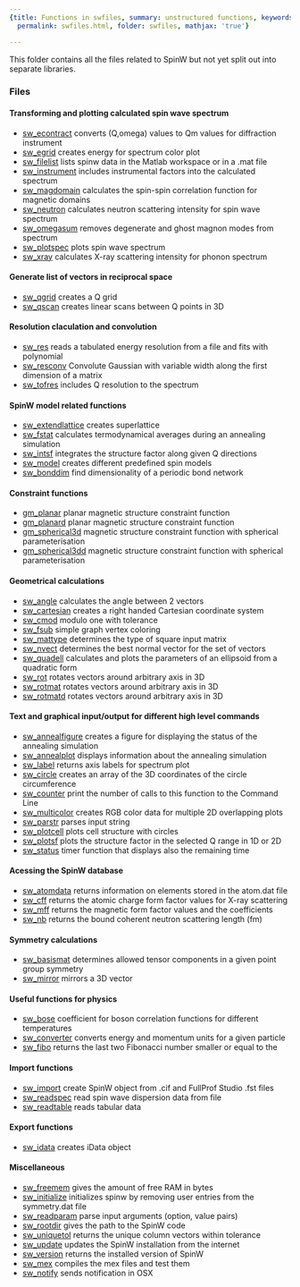 ```yaml
---
{title: Functions in swfiles, summary: unstructured functions, keywords: sample, sidebar: sw_sidebar,
  permalink: swfiles.html, folder: swfiles, mathjax: 'true'}

---
```

This folder contains all the files related to SpinW but not yet split out
into separate libraries.
 
### Files
 
#### Transforming and plotting calculated spin wave spectrum
 
* [sw_econtract](sw_econtract.html) converts (Q,omega) values to Qm values for diffraction instrument
* [sw_egrid](sw_egrid.html) creates energy for spectrum color plot
* [sw_filelist](sw_filelist.html) lists spinw data in the Matlab workspace or in a .mat file
* [sw_instrument](sw_instrument.html) includes instrumental factors into the calculated spectrum
* [sw_magdomain](sw_magdomain.html) calculates the spin-spin correlation function for magnetic domains
* [sw_neutron](sw_neutron.html) calculates neutron scattering intensity for spin wave spectrum
* [sw_omegasum](sw_omegasum.html) removes degenerate and ghost magnon modes from spectrum
* [sw_plotspec](sw_plotspec.html) plots spin wave spectrum
* [sw_xray](sw_xray.html) calculates X-ray scattering intensity for phonon spectrum
 
#### Generate list of vectors in reciprocal space
 
* [sw_qgrid](sw_qgrid.html) creates a Q grid
* [sw_qscan](sw_qscan.html) creates linear scans between Q points in 3D
 
#### Resolution claculation and convolution
 
* [sw_res](sw_res.html) reads a tabulated energy resolution from a file and fits with polynomial
* [sw_resconv](sw_resconv.html) Convolute Gaussian with variable width along the first dimension of a matrix
* [sw_tofres](sw_tofres.html) includes Q resolution to the spectrum
 
#### SpinW model related functions
 
* [sw_extendlattice](sw_extendlattice.html) creates superlattice
* [sw_fstat](sw_fstat.html) calculates termodynamical averages during an annealing simulation
* [sw_intsf](sw_intsf.html) integrates the structure factor along given Q directions
* [sw_model](sw_model.html) creates different predefined spin models
* [sw_bonddim](sw_bonddim.html) find dimensionality of a periodic bond network
 
#### Constraint functions
 
* [gm_planar](gm_planar.html) planar magnetic structure constraint function 
* [gm_planard](gm_planard.html) planar magnetic structure constraint function 
* [gm_spherical3d](gm_spherical3d.html) magnetic structure constraint function with spherical parameterisation
* [gm_spherical3dd](gm_spherical3dd.html) magnetic structure constraint function with spherical parameterisation
 
#### Geometrical calculations
* [sw_angle](sw_angle.html) calculates the angle between 2 vectors
* [sw_cartesian](sw_cartesian.html) creates a right handed Cartesian coordinate system
* [sw_cmod](sw_cmod.html) modulo one with tolerance
* [sw_fsub](sw_fsub.html) simple graph vertex coloring
* [sw_mattype](sw_mattype.html) determines the type of square input matrix
* [sw_nvect](sw_nvect.html) determines the best normal vector for the set of vectors
* [sw_quadell](sw_quadell.html) calculates and plots the parameters of an ellipsoid from a quadratic form
* [sw_rot](sw_rot.html) rotates vectors around arbitrary axis in 3D
* [sw_rotmat](sw_rotmat.html) rotates vectors around arbitrary axis in 3D
* [sw_rotmatd](sw_rotmatd.html) rotates vectors around arbitrary axis in 3D
 
#### Text and graphical input/output for different high level commands
 
* [sw_annealfigure](sw_annealfigure.html) creates a figure for displaying the status of the annealing simulation
* [sw_annealplot](sw_annealplot.html) displays information about the annealing simulation
* [sw_label](sw_label.html) returns axis labels for spectrum plot
* [sw_circle](sw_circle.html) creates an array of the 3D coordinates of the circle circumference
* [sw_counter](sw_counter.html) print the number of calls to this function to the Command Line
* [sw_multicolor](sw_multicolor.html) creates RGB color data for multiple 2D overlapping plots
* [sw_parstr](sw_parstr.html) parses input string
* [sw_plotcell](sw_plotcell.html) plots cell structure with circles
* [sw_plotsf](sw_plotsf.html) plots the structure factor in the selected Q range in 1D or 2D
* [sw_status](sw_status.html) timer function that displays also the remaining time
 
#### Acessing the SpinW database
 
* [sw_atomdata](sw_atomdata.html) returns information on elements stored in the atom.dat file
* [sw_cff](sw_cff.html) returns the atomic charge form factor values for X-ray scattering
* [sw_mff](sw_mff.html) returns the magnetic form factor values and the coefficients
* [sw_nb](sw_nb.html) returns the bound coherent neutron scattering length (fm)
 
#### Symmetry calculations
 
* [sw_basismat](sw_basismat.html) determines allowed tensor components in a given point group symmetry
* [sw_mirror](sw_mirror.html) mirrors a 3D vector
 
#### Useful functions for physics
 
* [sw_bose](sw_bose.html) coefficient for boson correlation functions for different temperatures
* [sw_converter](sw_converter.html) converts energy and momentum units for a given particle
* [sw_fibo](sw_fibo.html) returns the last two Fibonacci number smaller or equal to the
 
#### Import functions
 
* [sw_import](sw_import.html) create SpinW object from .cif and FullProf Studio .fst files
* [sw_readspec](sw_readspec.html) read spin wave dispersion data from file
* [sw_readtable](sw_readtable.html) reads tabular data
 
#### Export functions
 
* [sw_idata](sw_idata.html) creates iData object
 
#### Miscellaneous
 
* [sw_freemem](sw_freemem.html) gives the amount of free RAM in bytes
* [sw_initialize](sw_initialize.html) initializes spinw by removing user entries from the symmetry.dat file
* [sw_readparam](sw_readparam.html) parse input arguments (option, value pairs)
* [sw_rootdir](sw_rootdir.html) gives the path to the SpinW code
* [sw_uniquetol](sw_uniquetol.html) returns the unique column vectors within tolerance
* [sw_update](sw_update.html) updates the SpinW installation from the internet
* [sw_version](sw_version.html) returns the installed version of SpinW
* [sw_mex](sw_mex.html) compiles the mex files and test them
* [sw_notify](sw_notify.html) sends notification in OSX

